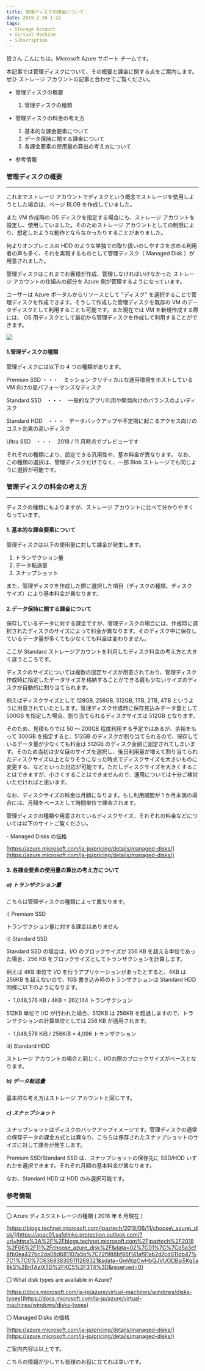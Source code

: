```yaml
---
title: 管理ディスクの課金について
date: 2019-2-26 1:22
tags:
 - Storage Account
 - Virtual Machine
 - Subscription
---
```


皆さん こんにちは。Microsoft Azure サポート チームです。

本記事では管理ディスクについて、その概要と課金に関する点をご案内します。ぜひ ストレージ アカウントの記事と合わせてご覧ください。

-   管理ディスクの概要
      1.  管理ディスクの種類

-   管理ディスクの料金の考え方
      1.  基本的な課金要素について
      2.  データ保持に関する課金について
      3.  各課金要素の使用量の算出の考え方について
-   参考情報

### 管理ディスクの概要

___

これまでストレージ アカウントでディスクという概念でストレージを使用しようとした場合は、ページ BLOB を作成していました。

また VM 作成時の OS ディスクを指定する場合にも、ストレージ アカウントを設定し、使用していました。そのためストレージ アカウントとしての制限により、想定したような動作とならなかったりすることがありました。

何よりオンプレミスの HDD のような単独での取り扱いのしやすさを求める利用者の声も多く、それを実現するものとして管理ディスク（ Managed Disk ）が用意されました。

管理ディスクはこれまでお客様が作成、管理しなければいけなかった ストレージ アカウントの仕組みの部分を Azure 側が管理するようになっています。

ユーザーは Azure ポータルからリソースとして "ディスク" を選択することで管理ディスクを作成できます。そうして作成した管理ディスクを既存の VM のデータディスクとして利用することも可能です。また現在では VM を新規作成する際には、 OS 用ディスクとして最初から管理ディスクを作成して利用することができます。

![](./20190226b/managed-image01.png) 

#### **1.管理ディスクの種類**

管理ディスクには以下の 4 つの種類があります。

Premium SSD ・・・　ミッション クリティカルな運用環境をホストしている VM 向けの高パフォーマンスなディスク

Standard SSD　・・・　一般的なアプリ利用や開発向けのバランスのよいディスク

Standard HDD　・・・　データバックアップや不定期に起こるアクセス向けのコスト効果の高いディスク

Ultra SSD　・・・　2018 / 11 月時点でプレビューです


それぞれの種類により、設定できる汎用性や、基本料金が異なります。
なお、この種類の選択は、管理ディスクだけでなく、一部 Blob ストレージでも同じように選択が可能です。

### 管理ディスクの料金の考え方

___

ディスクの種類にもよりますが、ストレージ アカウントに比べて分かりやすくなっています。

#### **1. 基本的な課金要素について**

管理ディスクは以下の使用量に対して課金が発生します。

1.  トランザクション量
2.  データ転送量
3.  スナップショット

また、管理ディスクを作成した際に選択した項目（ディスクの種類、ディスク サイズ）により基本料金が異なります。

#### **2.データ保持に関する課金について**

保存しているデータに対する課金ですが、管理ディスクの場合には、作成時に選択されたディスクのサイズによって料金が異なります。そのディスク中に保存しているデータ量が多くても少なくても料金は変わりません。

ここが Standard ストレージアカウントを利用したディスク料金の考え方と大きく違うところです。

ディスクのサイズについては複数の固定サイズが用意されており、管理ディスク作成時に指定したデータサイズを格納することができる最も少ないサイズのディスクが自動的に割り当てられます。

例えばディスクサイズとして 128GB, 256GB, 512GB, 1TB, 2TB, 4TB というように用意されていたとします。管理ディスク作成時に保存見込みデータ量として 500GB を指定した場合、割り当てられるディスクサイズは 512GB となります。

そのため、見積もりでは 50 ～ 200GB 程度利用する予定ではあるが、余裕をもって 300GB を指定すると、512GB のディスクが割り当てられるので、保存しているデータ量が少なくても料金は 512GB のディスク金額に固定されてしまいます。そのため当初は少な目のサイズを選択し、後日利用量が増えて割り当てられたディスクサイズ以上となりそうになった時点でディスクサイズを大きいものに変更する、などといった対応が可能です。ただしディスクサイズを大きくすることはできますが、小さくすることはできませんので、運用については十分ご検討いただければと思います。

なお、ディスクサイズの料金は月額になります。もし利用期間が 1 か月未満の場合には、月額をベースとして時間単位で課金されます。

管理ディスクの種類や用意されているディスクサイズ、それぞれの料金などについては以下のサイトご覧ください。

\- Managed Disks の価格

[https://azure.microsoft.com/ja-jp/pricing/details/managed-disks/](https://azure.microsoft.com/ja-jp/pricing/details/managed-disks/)

#### **3. 各課金要素の使用量の算出の考え方について**

##### a) トランザクション量

 こちらは管理ディスクの種類によって異なります。

ⅰ) Premium SSD

トランザクション量に対する課金はありません

ⅱ) Standard SSD

Standard SSD の場合は、I/O のブロックサイズが 256 KB を超える単位であった場合、256 KB をブロックサイズとしてトランザクションを計算します。

例えば 4KB 単位で I/O を行うアプリケーションがあったとすると、4KB は 256KB を超えないので、1GB 書き込み時のトランザクションは Standard HDD 同様に以下のようになります。

・ 1,048,576 KB / 4KB = 262,144 トランザクション

512KB 単位で I/O が行われた場合、512KB は 256KB を超過しますので、トランザクションの計算単位としては 256 KB が適用されます。

・ 1,048,576 KiB / 256KiB = 4,096 トランザクション

ⅲ) Standard HDD

ストレージ アカウントの場合と同じく、I/Oの際のブロックサイズがベースとなります。

#####  b) データ転送量

基本的な考え方はストレージ アカウントと同じです。

##### c) スナップショット

スナップショットはディスクのバックアップイメージです。管理ディスクの通常の保存データの課金方式とは異なり、こちらは保存されたスナップショットのサイズに対して課金が発生します。

Premium SSD/Standard SSD は、スナップショットの保存先に SSD/HDD いずれかを選択できます。それぞれ月額の基本料金が異なります。

なお、Standard HDD は HDD のみ選択可能です。

### 参考情報

___

〇 Azure ディスクストレージの種類 ( 2018 年 6 月現在 )

[https://blogs.technet.microsoft.com/jpaztech/2018/06/11/choose\_azure\_disk/](https://apac01.safelinks.protection.outlook.com/?url=https%3A%2F%2Fblogs.technet.microsoft.com%2Fjpaztech%2F2018%2F06%2F11%2Fchoose_azure_disk%2F&data=02%7C01%7C%7Cd5a3ef8fb0ea427bc2da08d681107a5b%7C72f988bf86f141af91ab2d7cd011db47%7C1%7C0%7C636838305111268321&sdata=GmWjzCwHbQJVUODBsi5Kg5a8kS%2BnTAzIXTD%2FKC5%2F3T4%3D&reserved=0)

〇 What disk types are available in Azure?

[https://docs.microsoft.com/ja-jp/azure/virtual-machines/windows/disks-types](https://docs.microsoft.com/ja-jp/azure/virtual-machines/windows/disks-types)

〇 Managed Disks の価格

[https://azure.microsoft.com/ja-jp/pricing/details/managed-disks/](https://azure.microsoft.com/ja-jp/pricing/details/managed-disks/)

ご案内内容は以上です。

こちらの情報が少しでも皆様のお役に立てれば幸いです。